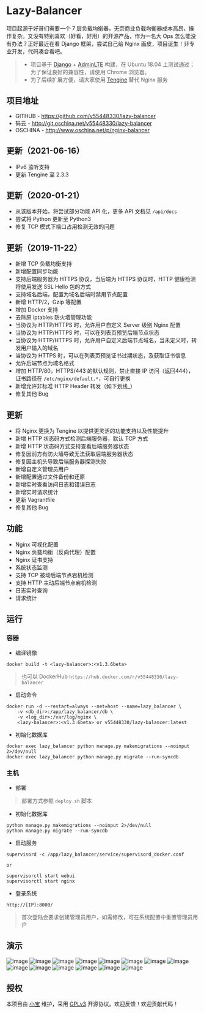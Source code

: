 # Lazy-Balancer


项目起源于好哥们需要一个 7 层负载均衡器，无奈商业负载均衡器成本高昂，操作复杂。又没有特别喜欢（好看，好用）的开源产品，作为一名大 Ops 怎么能没有办法？正好最近在看 Django 框架，尝试自己给 Nginx 画皮，项目诞生！非专业开发，代码凑合看吧。

> * 项目基于 [Django](https://www.djangoproject.com/) + [AdminLTE](https://www.almsaeedstudio.com/) 构建，在 Ubuntu 18.04 上测试通过；为了保证良好的兼容性，请使用 Chrome 浏览器。
> * 为了后续扩展方便，请大家使用 [Tengine](http://tengine.taobao.org/) 替代 Nginx 服务

## 项目地址
- GITHUB - https://github.com/v55448330/lazy-balancer
- 码云 - http://git.oschina.net/v55448330/lazy-balancer
- OSCHINA - http://www.oschina.net/p/nginx-balancer

## 更新（2021-06-16）
* IPv6 监听支持
* 更新 Tengine 至 2.3.3

## 更新（2020-01-21）
* 从该版本开始，将尝试部分功能 API 化，更多 API 文档见 `/api/docs`
* 尝试将 Python 更新至 Python3
* 修复 TCP 模式下端口占用检测无效的问题

## 更新（2019-11-22）
* 新增 TCP 负载均衡支持
* 新增配置同步功能
* 支持后端服务器为 HTTPS 协议，当后端为 HTTPS 协议时，HTTP 健康检测将使用发送 SSL Hello 包的方式
* 支持域名后端，配置为域名后端时禁用节点配置
* 新增 HTTP/2，Gzip 等配置
* 增加 Docker 支持
* 去除原 iptables 防火墙管理功能
* 当协议为 HTTP/HTTPS 时，允许用户自定义 Server 级别 Nginx 配置
* 当协议为 HTTP/HTTPS 时，可以在列表页预览后端节点状态
* 当协议为 HTTP/HTTPS 时，允许用户自定义后端节点域名，当未定义时，转发用户输入的域名
* 当协议为 HTTPS 时，可以在列表页预览证书过期状态，及获取证书信息
* 允许后端节点为域名格式
* 增加 HTTP/80，HTTPS/443 的默认规则，禁止直接 IP 访问（返回444），证书路径在 `/etc/nginx/default.*`，可自行更换
* 新增允许非标准 HTTP Header 转发（如下划线_）
* 修复其他 Bug

## 更新
* 将 Nginx 更换为 Tengine 以提供更灵活的功能支持以及性能提升
* 新增 HTTP 状态码方式检测后端服务器，默认 TCP 方式
* 新增 HTTP 状态码方式支持查看后端服务器状态
* 修复因前方有防火墙导致无法获取后端服务器状态
* 修复因主机头导致后端服务器探测失败
* 新增自定义管理员用户
* 新增配置通过文件备份和还原
* 新增实时查看访问日志和错误日志
* 新增实时请求统计
* 更新 Vagrantfile
* 修复其他 Bug

## 功能
* Nginx 可视化配置
* Nginx 负载均衡（反向代理）配置
* Nginx 证书支持
* 系统状态监测
* 支持 TCP 被动后端节点宕机检测
* 支持 HTTP 主动后端节点宕机检测
* 日志实时查询
* 请求统计

## 运行
### 容器
* 编译镜像
```
docker build -t <lazy-balancer>:<v1.3.6beta>
```
> 也可以 DockerHub `https://hub.docker.com/r/v55448330/lazy-balancer`

* 启动命令
```
docker run -d --restart=always --net=host --name=lazy_balancer \
    -v <db_dir>:/app/lazy_balancer/db \
    -v <log_dir>:/var/log/nginx \
    <lazy-balancer>:<v1.3.6beta> or v55448330/lazy-balancer:latest
```
* 初始化数据库
```
docker exec lazy_balancer python manage.py makemigrations --noinput 2>/dev/null
docker exec lazy_balancer python manage.py migrate --run-syncdb
```
### 主机
* 部署

> 部署方式参照 `deploy.sh` 脚本

* 初始化数据库
```
python manage.py makemigrations --noinput 2>/dev/null
python manage.py migrate --run-syncdb 
```
* 启动服务
```
supervisord -c /app/lazy_balancer/service/supervisord_docker.conf

or

supervisorctl start webui
supervisorctl start nginx
```
* 登录系统
```
http://[IP]:8000/  
```
> 首次登陆会要求创建管理员用户，如需修改，可在系统配置中重置管理员用户

## 演示
![image](readme_img/1.jpg)
![image](readme_img/2.jpg)
![image](readme_img/3.jpg)
![image](readme_img/4.jpg)
![image](readme_img/5.jpg)
![image](readme_img/6.jpg)
![image](readme_img/7.jpg)
![image](readme_img/8.jpg)
![image](readme_img/9.jpg)
![image](readme_img/10.jpg)
![image](readme_img/11.jpg)
![image](readme_img/12.jpg)
![image](readme_img/13.jpg)
![image](readme_img/14.jpg)

## 授权
本项目由 [小宝](http://www.ichegg.org) 维护，采用 [GPLv3](http://www.gnu.org/licenses/gpl-3.0.html) 开源协议。欢迎反馈！欢迎贡献代码！
